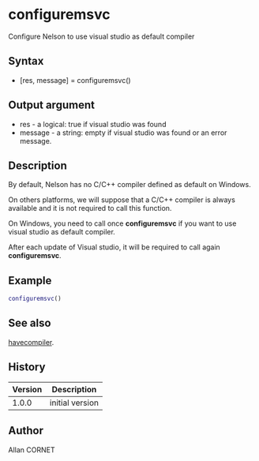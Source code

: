 # configuremsvc

Configure Nelson to use visual studio as default compiler

## Syntax

- [res, message] = configuremsvc()

## Output argument

- res - a logical: true if visual studio was found
- message - a string: empty if visual studio was found or an error message.

## Description

  <p>By default, Nelson has no C/C++ compiler defined as default on Windows.</p>
  <p>On others platforms, we will suppose that a C/C++ compiler is always available and it is not required to call this function.</p>
  <p>On Windows, you need to call once <b>configuremsvc</b> if you want to use visual studio as default compiler.</p>
  <p>After each update of Visual studio, it will be required to call again <b>configuremsvc</b>.</p>

## Example

```matlab
configuremsvc()
```

## See also

[havecompiler](havecompiler.md).

## History

| Version | Description     |
| ------- | --------------- |
| 1.0.0   | initial version |

## Author

Allan CORNET

